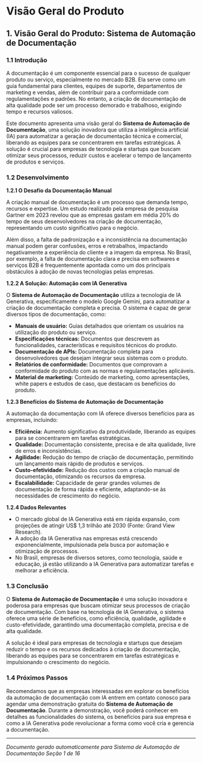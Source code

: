 
# Visão Geral do Produto

## 1. Visão Geral do Produto: Sistema de Automação de Documentação

### 1.1 Introdução

A documentação é um componente essencial para o sucesso de qualquer produto ou serviço, especialmente no mercado B2B. Ela serve como um guia fundamental para clientes, equipes de suporte, departamentos de marketing e vendas, além de contribuir para a conformidade com regulamentações e padrões. No entanto, a criação de documentação de alta qualidade pode ser um processo demorado e trabalhoso, exigindo tempo e recursos valiosos.

Este documento apresenta uma visão geral do **Sistema de Automação de Documentação**, uma solução inovadora que utiliza a inteligência artificial (IA) para automatizar a geração de documentação técnica e comercial, liberando as equipes para se concentrarem em tarefas estratégicas. A solução é crucial para empresas de tecnologia e startups que buscam otimizar seus processos, reduzir custos e acelerar o tempo de lançamento de produtos e serviços.

### 1.2 Desenvolvimento

**1.2.1 O Desafio da Documentação Manual**

A criação manual de documentação é um processo que demanda tempo, recursos e expertise. Um estudo realizado pela empresa de pesquisa Gartner em 2023 revelou que as empresas gastam em média 20% do tempo de seus desenvolvedores na criação de documentação, representando um custo significativo para o negócio. 

Além disso, a falta de padronização e a inconsistência na documentação manual podem gerar confusões, erros e retrabalhos, impactando negativamente a experiência do cliente e a imagem da empresa. No Brasil, por exemplo, a falta de documentação clara e precisa em softwares e serviços B2B é frequentemente apontada como um dos principais obstáculos à adoção de novas tecnologias pelas empresas.

**1.2.2 A Solução: Automação com IA Generativa**

O **Sistema de Automação de Documentação** utiliza a tecnologia de IA Generativa, especificamente o modelo Google Gemini, para automatizar a criação de documentação completa e precisa. O sistema é capaz de gerar diversos tipos de documentação, como:

* **Manuais de usuário:** Guias detalhados que orientam os usuários na utilização do produto ou serviço.
* **Especificações técnicas:** Documentos que descrevem as funcionalidades, características e requisitos técnicos do produto.
* **Documentação de APIs:** Documentação completa para desenvolvedores que desejam integrar seus sistemas com o produto.
* **Relatórios de conformidade:** Documentos que comprovam a conformidade do produto com as normas e regulamentações aplicáveis.
* **Material de marketing:** Conteúdo de marketing, como apresentações, white papers e estudos de caso, que destacam os benefícios do produto.

**1.2.3 Benefícios do Sistema de Automação de Documentação**

A automação da documentação com IA oferece diversos benefícios para as empresas, incluindo:

* **Eficiência:** Aumento significativo da produtividade, liberando as equipes para se concentrarem em tarefas estratégicas.
* **Qualidade:** Documentação consistente, precisa e de alta qualidade, livre de erros e inconsistências.
* **Agilidade:** Redução do tempo de criação de documentação, permitindo um lançamento mais rápido de produtos e serviços.
* **Custo-efetividade:** Redução dos custos com a criação manual de documentação, otimizando os recursos da empresa.
* **Escalabilidade:** Capacidade de gerar grandes volumes de documentação de forma rápida e eficiente, adaptando-se às necessidades de crescimento do negócio.

**1.2.4 Dados Relevantes**

* O mercado global de IA Generativa está em rápida expansão, com projeções de atingir US$ 1,3 trilhão até 2030 (Fonte: Grand View Research).
* A adoção da IA Generativa nas empresas está crescendo exponencialmente, impulsionada pela busca por automação e otimização de processos.
* No Brasil, empresas de diversos setores, como tecnologia, saúde e educação, já estão utilizando a IA Generativa para automatizar tarefas e melhorar a eficiência.

### 1.3 Conclusão

O **Sistema de Automação de Documentação** é uma solução inovadora e poderosa para empresas que buscam otimizar seus processos de criação de documentação. Com base na tecnologia de IA Generativa, o sistema oferece uma série de benefícios, como eficiência, qualidade, agilidade e custo-efetividade, garantindo uma documentação completa, precisa e de alta qualidade. 

A solução é ideal para empresas de tecnologia e startups que desejam reduzir o tempo e os recursos dedicados à criação de documentação, liberando as equipes para se concentrarem em tarefas estratégicas e impulsionando o crescimento do negócio.

### 1.4 Próximos Passos

Recomendamos que as empresas interessadas em explorar os benefícios da automação de documentação com IA entrem em contato conosco para agendar uma demonstração gratuita do **Sistema de Automação de Documentação**. Durante a demonstração, você poderá conhecer em detalhes as funcionalidades do sistema, os benefícios para sua empresa e como a IA Generativa pode revolucionar a forma como você cria e gerencia a documentação.



---
*Documento gerado automaticamente para Sistema de Automação de Documentação*
*Seção 1 de 16*
